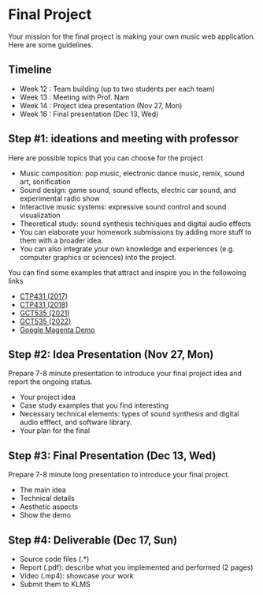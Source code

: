 # Final Project
Your mission for the final project is making your own music web application. Here are some guidelines.

## Timeline
- Week 12 : Team building (up to two students per each team)
- Week 13 : Meeting with Prof. Nam 
- Week 14 : Project idea presentation (Nov 27, Mon)
- Week 16 : Final presentation (Dec 13, Wed)

## Step #1: ideations and meeting with professor 
Here are possible topics that you can choose for the project
- Music composition: pop music, electronic dance music, remix, sound art, sonification
- Sound design: game sound, sound effects, electric car sound, and experimental radio show
- Interactive music systems: expressive sound control and sound visualization
- Theoretical study: sound synthesis techniques and digital audio effects
- You can elaborate your homework submissions by adding more stuff to them with a broader idea.
- You can also integrate your own knowledge and experiences (e.g. computer graphics or sciences) into the project.   

You can find some examples that attract and inspire you in the followoing links 
- [CTP431 (2017)](https://mac.kaist.ac.kr/~juhan/ctp431/2017/final_project.html) 
- [CTP431 (2018)](https://mac.kaist.ac.kr/~juhan/ctp431/2018/finals.html)
- [GCT535 (2021)](https://www.youtube.com/playlist?list=PLTauV9F_sDE3y6hE7QsPWp5BRZqgHiYWy)
- [GCT535 (2022)](https://www.youtube.com/playlist?list=PLTauV9F_sDE2bUFrw-rRmQYJuRkWQR9zg)
- [Google Magenta Demo](https://magenta.tensorflow.org/demos)


## Step #2: Idea Presentation (Nov 27, Mon)
Prepare 7-8 minute presentation to introduce your final project idea and report the ongoing status. 

- Your project idea
- Case study examples that you find interesting
- Necessary technical elements: types of sound synthesis and digital audio efffect, and software library.
- Your plan for the final


## Step #3: Final Presentation (Dec 13, Wed)
Prepare 7-8 minute long presentation to introduce your final project. 

- The main idea
- Technical details
- Aesthetic aspects
- Show the demo

## Step #4: Deliverable (Dec 17, Sun)
- Source code files (.*)  
- Report (.pdf): describe what you implemented and performed (2 pages)
- Video (.mp4): showcase your work   
- Submit them to KLMS





